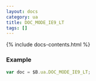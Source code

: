 ```yaml
---
layout: docs
category: ua
title: DOC_MODE_IE9_LT
tags: []
---
```


{% include docs-contents.html %}

### Example
```js
var doc = $B.ua.DOC_MODE_IE9_LT;
```